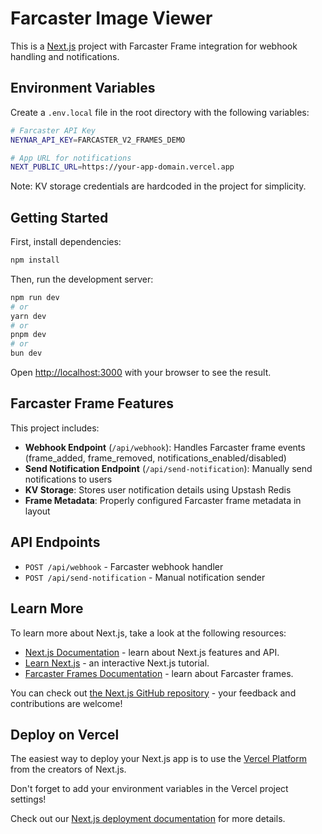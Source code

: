 # Farcaster Image Viewer

This is a [Next.js](https://nextjs.org) project with Farcaster Frame integration for webhook handling and notifications.

## Environment Variables

Create a `.env.local` file in the root directory with the following variables:

```bash
# Farcaster API Key
NEYNAR_API_KEY=FARCASTER_V2_FRAMES_DEMO

# App URL for notifications
NEXT_PUBLIC_URL=https://your-app-domain.vercel.app
```

Note: KV storage credentials are hardcoded in the project for simplicity.

## Getting Started

First, install dependencies:

```bash
npm install
```

Then, run the development server:

```bash
npm run dev
# or
yarn dev
# or
pnpm dev
# or
bun dev
```

Open [http://localhost:3000](http://localhost:3000) with your browser to see the result.

## Farcaster Frame Features

This project includes:

- **Webhook Endpoint** (`/api/webhook`): Handles Farcaster frame events (frame_added, frame_removed, notifications_enabled/disabled)
- **Send Notification Endpoint** (`/api/send-notification`): Manually send notifications to users
- **KV Storage**: Stores user notification details using Upstash Redis
- **Frame Metadata**: Properly configured Farcaster frame metadata in layout

## API Endpoints

- `POST /api/webhook` - Farcaster webhook handler
- `POST /api/send-notification` - Manual notification sender

## Learn More

To learn more about Next.js, take a look at the following resources:

- [Next.js Documentation](https://nextjs.org/docs) - learn about Next.js features and API.
- [Learn Next.js](https://nextjs.org/learn) - an interactive Next.js tutorial.
- [Farcaster Frames Documentation](https://docs.farcaster.xyz/reference/frames/spec) - learn about Farcaster frames.

You can check out [the Next.js GitHub repository](https://github.com/vercel/next.js) - your feedback and contributions are welcome!

## Deploy on Vercel

The easiest way to deploy your Next.js app is to use the [Vercel Platform](https://vercel.com/new?utm_medium=default-template&filter=next.js&utm_source=create-next-app&utm_campaign=create-next-app-readme) from the creators of Next.js.

Don't forget to add your environment variables in the Vercel project settings!

Check out our [Next.js deployment documentation](https://nextjs.org/docs/app/building-your-application/deploying) for more details.
